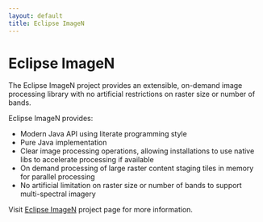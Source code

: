```yaml
---
layout: default
title: Eclipse ImageN
---
```

# Eclipse ImageN

The Eclipse ImageN project provides an extensible, on-demand image processing library with no artificial restrictions on raster size or number of bands.

Eclipse ImageN provides:

* Modern Java API using literate programming style
* Pure Java implementation
* Clear image processing operations, allowing installations to use native libs to accelerate processing if available
* On demand processing of large raster content staging tiles in memory for parallel processing
* No artificial limitation on raster size or number of bands to support multi-spectral imagery

Visit [Eclipse ImageN](https://projects.eclipse.org/projects/technology.imagen) project
page for more information.